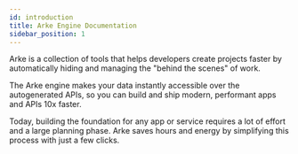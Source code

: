 ```yaml
---
id: introduction
title: Arke Engine Documentation
sidebar_position: 1
---
```


Arke is a collection of tools that helps developers create projects faster by automatically hiding and 
managing the "behind the scenes" of work.

The Arke engine makes your data instantly accessible over the autogenerated APIs, so you can build and ship modern, performant apps and APIs 10x faster.

Today, building the foundation for any app or service requires a lot of effort and a large planning phase. 
Arke saves hours and energy by simplifying this process with just a few clicks.